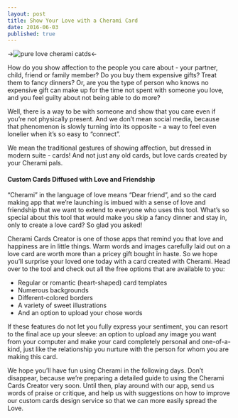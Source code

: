 ```yaml
---
layout: post
title: Show Your Love with a Cherami Card
date: 2016-06-03
published: true
---
```


->![pure love cherami catds](http://blog.cherami.cards/assets/img/pure_love_charmi_cards.png)<-

How do you show affection to the people you care about - your partner, child, friend or family member? Do you buy them expensive gifts? Treat them to fancy dinners? Or, are you the type of person who knows no expensive gift can make up for the time not spent with someone you love, and you feel guilty about not being able to do more?

Well, there is a way to be with someone and show that you care even if you’re not physically present. And we don’t mean social media, because that phenomenon is slowly turning into its opposite - a way to feel even lonelier when it’s so easy to “connect”.

We mean the traditional gestures of showing affection, but dressed in modern suite - cards! And not just any old cards, but love cards created by your Cherami pals.

#### Custom Cards Diffused with Love and Friendship

“Cherami” in the language of love means “Dear friend”, and so the card making app that we’re launching is imbued with a sense of love and friendship that we want to extend to everyone who uses this tool. What’s so special about this tool that would make you skip a fancy dinner and stay in, only to create a love card? So glad you asked!

Cherami Cards Creator is one of those apps that remind you that love and happiness are in little things. Warm words and images carefully laid out on a love card are worth more than a pricey gift bought in haste. So we hope you’ll surprise your loved one today with a card created with Cherami. Head over to the tool and check out all the free options that are available to you: 

* Regular or romantic (heart-shaped) card templates
* Numerous backgrounds
* Different-colored borders
* A variety of sweet illustrations
* And an option to upload your chose words

If these features do not let you fully express your sentiment, you can resort to the final ace up your sleeve: an option to upload any image you want from your computer and make your card completely personal and one-of-a-kind, just like the relationship you nurture with the person for whom you are making this card. 

We hope you’ll have fun using Cherami in the following days. Don’t disappear, because we’re preparing a detailed guide to using the Cherami Cards Creator very soon. Until then, play around with our app, send us words of praise or critique, and help us with suggestions on how to improve our custom cards design service so that we can more easily spread the Love.
